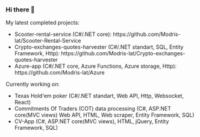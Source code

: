 ### Hi there 👋
<div>My latest completed projects:
  <ul>
    <li>Scooter-rental-service (C#/.NET core): https://github.com/Modris-lat/Scooter-Rental-Service</li>
    <li>Crypto-exchanges-quotes-harvester (C#/.NET standart, SQL, Entity Framework, Http): https://github.com/Modris-lat/Crypto-exchanges-quotes-harvester</li>
    <li>Azure-app (C#/.NET core, Azure Functions, Azure storage, Http): https://github.com/Modris-lat/Azure</li>
  </ul>
 </div>
 <div>Currently working on:
  <ul>
    <li>Texas Hold'em poker (C#/.NET standart, Web API, Http, Websocket, React)</li>
    <li>Commitments Of Traders (COT) data processing (C#, ASP.NET core(MVC views) Web API, HTML, Web scraper, Entity Framework, SQL)</li>
    <li>CV-App (C#, ASP.NET core(MVC views), HTML, jQuery, Entity Framework, SQL)</li>
  </ul>
 </div>
<!--
**Modris-lat/Modris-lat** is a ✨ _special_ ✨ repository because its `README.md` (this file) appears on your GitHub profile.

Here are some ideas to get you started:

- 🔭 I’m currently working on ...
- 🌱 I’m currently learning ...
- 👯 I’m looking to collaborate on ...
- 🤔 I’m looking for help with ...
- 💬 Ask me about ...
- 📫 How to reach me: ...
- 😄 Pronouns: ...
- ⚡ Fun fact: ...
-->
